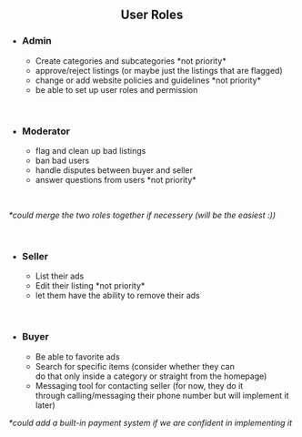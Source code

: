 ## <p style="text-align: center;">User Roles</p>

- ### **Admin** 
    - Create categories and subcategories \*not priority\*
    - approve/reject listings (or maybe just the listings that are flagged)
    - change or add website policies and guidelines \*not priority\*
    - be able to set up user roles and permission 

<br/>  

- ### **Moderator**
    - flag and clean up bad listings
    - ban bad users
    - handle disputes between buyer and seller
    - answer questions from users \*not priority\*

<br />

*\*could merge the two roles together if necessery (will be the easiest :))*

<br />

- ### **Seller**
   - List their ads
   - Edit their listing \*not priority\*
   - let them have the ability to remove their ads

<br />

- ### **Buyer**
   - Be able to favorite ads
   - Search for specific items (consider whether they can  
     do that only inside a category or straight from the homepage)  
   - Messaging tool for contacting seller (for now, they do it  
     through calling/messaging their phone number but will implement it later)
       

*\*could add a built-in payment system if we are confident in implementing it*